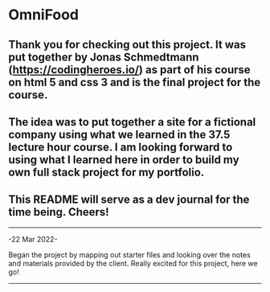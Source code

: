 # OmniFood

## Thank you for checking out this project. It was put together by Jonas Schmedtmann (https://codingheroes.io/) as part of his course on html 5 and css 3 and is the final project for the course.

## The idea was to put together a site for a fictional company using what we learned in the 37.5 lecture hour course. I am looking forward to using what I learned here in order to build my own full stack project for my portfolio.

## This README will serve as a dev journal for the time being. Cheers!

---

-22 Mar 2022-

Began the project by mapping out starter files and looking over the notes and materials provided by the client. Really excited for this project, here we go!

---
